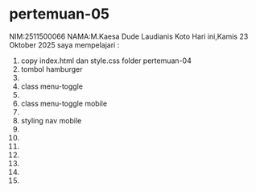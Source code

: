 # pertemuan-05
NIM:2511500066
NAMA:M.Kaesa Dude Laudianis Koto
Hari ini,Kamis 23 Oktober 2025 saya mempelajari :

<ol>
<li>copy index.html dan style.css folder pertemuan-04</li>
<li>tombol hamburger<li>
<li>class menu-toggle<li>
<li>class menu-toggle mobile<li>
<li>styling nav mobile<li>
<li><li>
<li><li>
<li><li>
</ol>